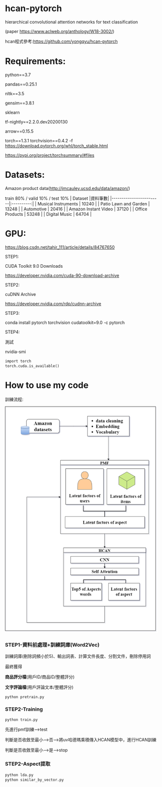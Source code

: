 # hcan-pytorch
hierarchical convolutional attention networks for text classification

(paper https://www.aclweb.org/anthology/W18-3002/)

hcan程式參考:https://github.com/yongqyu/hcan-pytorch


# Requirements:
python==3.7

pandas==0.25.1

nltk==3.5

gensim==3.8.1

sklearn

tf-nightly==2.2.0.dev20200130

arrow==0.15.5

torch==1.3.1 torchvision==0.4.2 -f https://download.pytorch.org/whl/torch_stable.html

https://pypi.org/project/torchsummary/#files

# Datasets:
Amazon product data(http://jmcauley.ucsd.edu/data/amazon/)

train 80% / valid 10% / test  10% 
| Dataset                 |資料筆數|
|-------------------------|:----------:|
| Musical Instruments     |   10240   |
| Patio Lawn and Garden   |   13248   |
| Automotive              |   20416   |
| Amazon Instant Video    |   37120   |
| Office Products         |   53248   |
| Digital Music           |   64704   |


# GPU:

https://blog.csdn.net/tahir_111/article/details/84767650

STEP1:

CUDA Toolkit 9.0 Downloads

https://developer.nvidia.com/cuda-90-download-archive

STEP2:

cuDNN Archive

https://developer.nvidia.com/rdp/cudnn-archive

STEP3:

conda install pytorch torchvision cudatoolkit=9.0 -c pytorch

STEP4:

測試

nvidia-smi

```
import torch
torch.cuda.is_available()
```

# How to use my code

訓練流程: 

![alt 文字][logo]

[logo]: https://github.com/ChingChingYa/model/blob/master/pic/Diagram.png


### STEP1-資料前處理+訓練詞庫(Word2Vec)
訓練詞庫(刪除詞頻小於5)、輸出詞表、計算文件長度、分割文件，刪除停用詞

最終獲得

**商品評分檔**(用戶ID/商品ID/整體評分)

**文字評論檔**(用戶評論文本/整體評分)

```
python pretrain.py
``` 
### STEP2-Training

```
python train.py
``` 
先進行pmf訓練-->test

判斷是否收斂至最小-->否-->將uv哈德瑪乘積傳入HCAN模型中，進行HCAN訓練

判斷是否收斂至最小-->是-->stop


### STEP2-Aspect提取
```
python lda.py
python similar_by_vector.py
``` 



